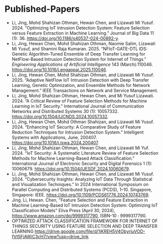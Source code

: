 # Published-Papers

- Li, Jing, Mohd Shahizan Othman, Hewan Chen, and Lizawati Mi Yusuf. 2024. “Optimizing IoT Intrusion Detection System: Feature Selection versus Feature Extraction in Machine Learning.” Journal of Big Data 11 (1): 36. https://doi.org/10.1186/s40537-024-00892-y.
- Li, Jing, Hewan Chen, Mohd Shahizan Othman, Naomie Salim, Lizawati Mi Yusuf, and Shamini Raja Kumaran. 2025. “NFIoT-GATE-DTL IDS: Genetic Algorithm-Tuned Ensemble of Deep Transfer Learning for NetFlow-Based Intrusion Detection System for Internet of Things.” *Engineering Applications of Artificial Intelligence* 143 (March):110046. https://doi.org/10.1016/j.engappai.2025.110046.
- Li, Jing, Hewan Chen, Mohd Shahizan Othman, and Lizawati Mi Yusuf. 2025. “Adaptive NetFlow IoT Intrusion Detection with Deep Transfer Learning, Genetic Optimization, and Ensemble Methods for Network Management.” IEEE Transactions on Network and Service Management. 
- Li, Jing, Mohd Shahizan Othman, Hewan Chen, and Mi Yusuf Lizawati. 2024. “A Critical Review of Feature Selection Methods for Machine Learning in IoT Security.” International Journal of Communication Networks and Distributed Systems 30 (1): 10057332. https://doi.org/10.1504/IJCNDS.2024.10057332. 
- Li, Jing, Hewan Chen, Mohd Othman Shahizan, and Lizawati Mi Yusuf. 2024. “Enhancing IoT Security: A Comparative Study of Feature Reduction Techniques for Intrusion Detection System.” Intelligent Systems with Applications, June, 200407. https://doi.org/10.1016/j.iswa.2024.200407. 
- Li, Jing, Mohd Shahizan Othman, Hewan Chen, and Lizawati Mi Yuf. 2024. “IoT Security: A Systematic Literature Review of Feature Selection Methods for Machine Learning-Based Attack Classification.” International Journal of Electronic Security and Digital Forensics 1 (1): 10060679. https://doi.org/10.1504/IJESDF.2024.10060679. 
- Li, Jing, Mohd Shahizan Othman, Hewan Chen, and Lizawati Mi Yusuf. 2024. “Cybersecurity Insights: Analyzing IoT Data Through Statistical and Visualization Techniques.” In 2024 International Symposium on Parallel Computing and Distributed Systems (PCDS), 1–10. Singapore, Singapore: IEEE. https://doi.org/10.1109/PCDS61776.2024.10743769. 
- Jing. Li, Hewan. Chen, "Feature Selection and Feature Extraction in Machine Learning-Based IoT Intrusion Detection System: Optimizing IoT Classification Models" Eliva Press (April 30, 2024), https://www.amazon.com/dp/9999317790, ISBN-10 ‏: ‎9999317790.
- OPTIMIZED ATTACK CLASSIFICATION FRAMEWORK FOR INTERNET OF THINGS SECURITY USING FEATURE SELECTION AND DEEP TRANSFER LEARNING https://drive.google.com/file/d/1jKREH5V4ObyriuVOD-fVt5FjAWiC3cH7/view?usp=drive_link

